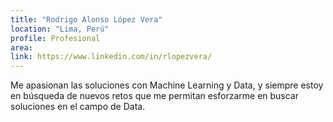 ```yaml
---
title: "Rodrigo Alonso López Vera"
location: "Lima, Perú"
profile: Profesional
area: 
link: https://www.linkedin.com/in/rlopezvera/
---
```


Me apasionan las soluciones con Machine Learning y Data, y siempre estoy en búsqueda de nuevos retos que me permitan esforzarme en buscar soluciones en el campo de Data.